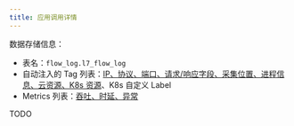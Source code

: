 ```yaml
---
title: 应用调用详情
---
```


数据存储信息：
- 表名：`flow_log.l7_flow_log`
- 自动注入的 Tag 列表：[IP、协议、端口、请求/响应字段、采集位置、进程信息、云资源、K8s 资源](https://github.com/metaflowys/metaflow/blob/main/server/querier/db_descriptions/clickhouse/tag/flow_log/l7_flow_log)、K8s 自定义 Label
- Metrics 列表：[吞吐、时延、异常](https://github.com/metaflowys/metaflow/blob/main/server/querier/db_descriptions/clickhouse/metrics/flow_log/l7_flow_log)

TODO
